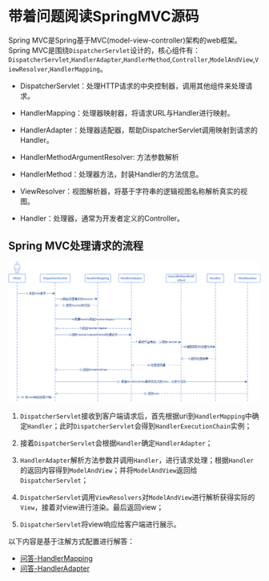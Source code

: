 # 带着问题阅读SpringMVC源码

Spring MVC是Spring基于MVC(model-view-controller)架构的web框架。Spring MVC是围绕`DispatcherServlet`设计的，核心组件有：`DispatcherServlet`,`HandlerAdapter`,`HandlerMethod`,`Controller`,`ModelAndView`,`ViewResolver`,`HandlerMapping`。

- DispatcherServlet：处理HTTP请求的中央控制器，调用其他组件来处理请求。

- HandlerMapping：处理器映射器，将请求URL与Handler进行映射。

- HandlerAdapter：处理器适配器，帮助DispatcherServlet调用映射到请求的Handler。

- HandlerMethodArgumentResolver: 方法参数解析

- HandlerMethod：处理器方法，封装Handler的方法信息。

- ViewResolver：视图解析器，将基于字符串的逻辑视图名称解析真实的视图。

- Handler：处理器，通常为开发者定义的Controller。

## Spring MVC处理请求的流程

![流程图](processing-request-flow.png)

1. `DispatcherServlet`接收到客户端请求后，首先根据uri到`HandlerMapping`中确定`Handler`；此时`DispatcherServlet`会得到`HandlerExecutionChain`实例；

2. 接着`DispatcherServlet`会根据`Handler`确定`HandlerAdapter`；

3. `HandlerAdapter`解析方法参数并调用`Handler`，进行请求处理；根据`Handler`的返回内容得到`ModelAndView`；并将`ModelAndView`返回给`DispatcherServlet`；

4. `DispatcherServlet`调用`ViewResolvers`对`ModelAndView`进行解析获得实际的`View`，接着对view进行渲染。最后返回view；

5. `DispatcherServlet`将view响应给客户端进行展示。

以下内容是基于注解方式配置进行解答：
- [问答-HandlerMapping](QA-HandlerMapping.md)
- [问答-HandlerAdapter](QA-HandlerAdapter.md)
